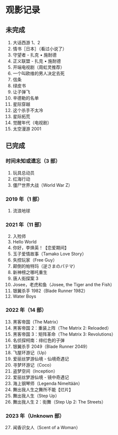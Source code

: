 # 观影记录

## 未完成

1. 大话西游 1、2
2. 情书［日本］（看过小说了）
3. 守望者 - 扎克 • 施耐德
4. 正义联盟 - 扎克 • 施耐德
5. 开端电视剧（周虹灵推荐）
6. 一个叫欧维的男人决定去死
7. 信条
8. 绿皮书
9. 让子弹飞
11. 辛德勒的名单
12. 星际穿越
13. 这个杀手不太冷
14. 星际拓荒
15. 觉醒年代（电视剧）
16. 太空漫游 2001

## 已完成

### 时间未知或遗忘（3 部）

1. 玩具总动员
2. 红海行动
3. 僵尸世界大战（World War Z）

### 2019 年（1 部）

1. 流浪地球

### 2021 年（11 部）

2. 入殓师
3. Hello World
4. 你好，李焕英！【恋爱期间】
5. 玉子爱情故事（Tamako Love Story）
6. 失控玩家（Free Guy）
7. 颠倒的帕特玛（逆さまのパテマ）
8. 新神榜之哪吒重生
9. 唐人街探案 3
10. Josee，老虎和鱼（Josee, the Tiger and the Fish）
11. 银翼杀手 1982（Blade Runner 1982）
12. Water Boys

###  2022 年（14 部）

13. 黑客帝国（The Matrix）
14. 黑客帝国 2：重装上阵（The Matrix 2: Reloaded）
15.  黑客帝国 3：矩阵革命（The Matrix 3: Revolutions）
16. 名侦探柯南：绯红色的子弹
17. 银翼杀手 2049（Blade Runner 2049）
18. 飞屋环游记（Up）
19. 爱丽丝梦游仙境 - 仙境奇遇记
20. 寻梦环游记（Coco）
21. 盗梦空间（Inception）
22. 爱丽丝梦游仙境 - 镜中奇遇记
23. 海上钢琴师（Legenda Nimeltään）
24. 舞出我人生之舞所不能【烂片】
25. 舞出我人生（Step Up）
26. 舞出我人生 2：街舞（Step Up 2: The Streets）

### 2023 年（Unknown 部）

27. 闻香识女人（Scent of a Woman）